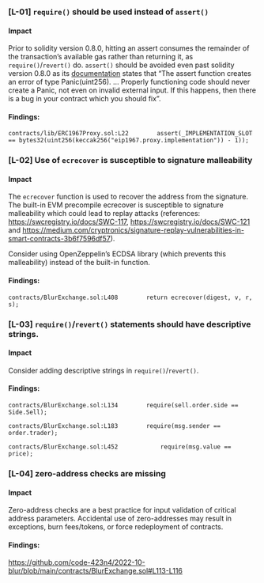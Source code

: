 ### [L-01] ```require()``` should be used instead of ```assert()```


#### Impact
Prior to solidity version 0.8.0, hitting an assert consumes the remainder of the transaction’s available gas rather than returning it, as ```require()```/```revert()``` do. ```assert()``` should be avoided even past solidity version 0.8.0 as its [documentation](https://docs.soliditylang.org/en/v0.8.14/control-structures.html#panic-via-assert-and-error-via-require) states that “The assert function creates an error of type Panic(uint256). … Properly functioning code should never create a Panic, not even on invalid external input. If this happens, then there is a bug in your contract which you should fix”.


#### Findings:
```
contracts/lib/ERC1967Proxy.sol:L22        assert(_IMPLEMENTATION_SLOT == bytes32(uint256(keccak256("eip1967.proxy.implementation")) - 1));

```
### [L-02] Use of ```ecrecover``` is susceptible to signature malleability


#### Impact
The ```ecrecover``` function is used to recover the address from the signature. The built-in EVM precompile ecrecover is susceptible to signature malleability which could lead to replay attacks (references: https://swcregistry.io/docs/SWC-117, https://swcregistry.io/docs/SWC-121 and https://medium.com/cryptronics/signature-replay-vulnerabilities-in-smart-contracts-3b6f7596df57).

Consider using OpenZeppelin’s ECDSA library (which prevents this malleability) instead of the built-in function.


#### Findings:
```
contracts/BlurExchange.sol:L408        return ecrecover(digest, v, r, s);

```
### [L-03] ```require()```/```revert()``` statements should have descriptive strings.


#### Impact
Consider adding descriptive strings in ```require()```/```revert()```.


#### Findings:
```
contracts/BlurExchange.sol:L134        require(sell.order.side == Side.Sell);

contracts/BlurExchange.sol:L183        require(msg.sender == order.trader);

contracts/BlurExchange.sol:L452            require(msg.value == price);

```

### [L-04] zero-address checks are missing


#### Impact
Zero-address checks are a best practice for input validation of critical address parameters. Accidental use of zero-addresses may result in exceptions, burn fees/tokens, or force redeployment of contracts.

#### Findings:
https://github.com/code-423n4/2022-10-blur/blob/main/contracts/BlurExchange.sol#L113-L116

